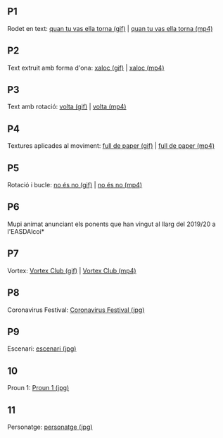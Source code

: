 ##  P1
Rodet en text: [quan tu vas ella torna (gif)](p1_baldó_garcía_natalia.gif) | [quan tu vas ella torna (mp4)](p1_baldó_garcía_natalia.mp4)

##  P2
Text extruit amb forma d'ona: [xaloc (gif)](p2_baldó_garcía_natalia.gif) | [xaloc (mp4)](p2_baldó_garcía_natalia.mp4)

##  P3
Text amb rotació: [volta (gif)]() | [volta (mp4)]()

##  P4
Textures aplicades al moviment: [full de paper (gif)]() |  [full de paper (mp4)]()

##  P5
Rotació i bucle: [no és no (gif)]() | [no és no (mp4)]()

##  P6
Mupi animat anunciant els ponents que han vingut al llarg del 2019/20 a l'EASDAlcoi*

##  P7
Vortex: [Vortex Club (gif)](p7_baldó_garcía_natalia.gif) | [Vortex Club (mp4)](p7_baldó_garcía_natalia.mp4)

##  P8
Coronavirus Festival: [Coronavirus Festival (jpg)](p8_baldó_garcía_natalia.jpg)

##  P9
Escenari: [escenari (jpg)](p9_baldó_garcía_natalia.jpg) 

##  10
Proun 1: [Proun 1 (jpg)](p10_baldó_garcía_natalia.jpg) 

##  11
Personatge: [personatge (jpg)]()
